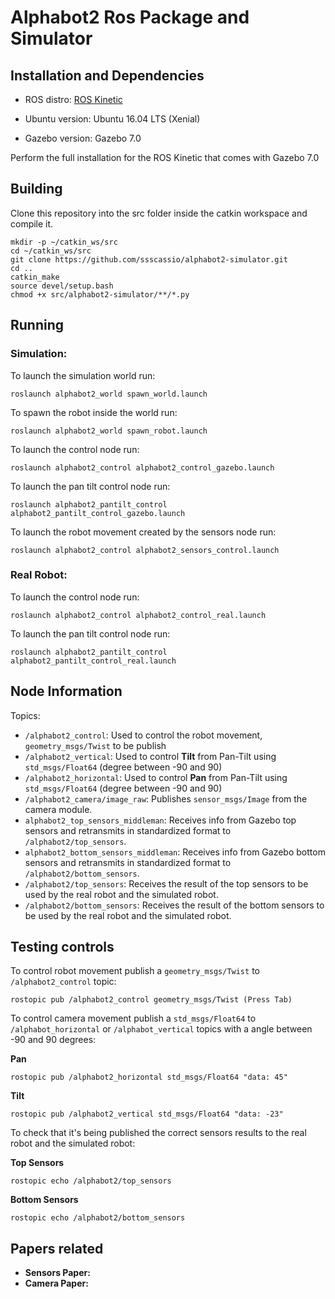 # Alphabot2 Ros Package and Simulator

## Installation and Dependencies

- ROS distro: [ROS Kinetic](http://wiki.ros.org/kinetic/Installation/Ubuntu)

- Ubuntu version: Ubuntu 16.04 LTS (Xenial)

- Gazebo version: Gazebo 7.0

Perform the full installation for the ROS Kinetic that comes with Gazebo 7.0

## Building

Clone this repository into the src folder inside the catkin workspace and compile it.

```
mkdir -p ~/catkin_ws/src
cd ~/catkin_ws/src
git clone https://github.com/ssscassio/alphabot2-simulator.git
cd ..
catkin_make
source devel/setup.bash
chmod +x src/alphabot2-simulator/**/*.py
```

## Running

### Simulation:

To launch the simulation world run:

```
roslaunch alphabot2_world spawn_world.launch
```

To spawn the robot inside the world run:

```
roslaunch alphabot2_world spawn_robot.launch
```

To launch the control node run:

```
roslaunch alphabot2_control alphabot2_control_gazebo.launch
```

To launch the pan tilt control node run:

```
roslaunch alphabot2_pantilt_control alphabot2_pantilt_control_gazebo.launch
```

To launch the robot movement created by the sensors node run:

```
roslaunch alphabot2_control alphabot2_sensors_control.launch
```

### Real Robot:

To launch the control node run:

```
roslaunch alphabot2_control alphabot2_control_real.launch
```

To launch the pan tilt control node run:

```
roslaunch alphabot2_pantilt_control alphabot2_pantilt_control_real.launch
```

## Node Information

Topics:

- `/alphabot2_control`: Used to control the robot movement, `geometry_msgs/Twist` to be publish
- `/alphabot2_vertical`: Used to control **Tilt** from Pan-Tilt using `std_msgs/Float64` (degree between -90 and 90)
- `/alphabot2_horizontal`: Used to control **Pan** from Pan-Tilt using `std_msgs/Float64` (degree between -90 and 90)
- `/alphabot2_camera/image_raw`: Publishes `sensor_msgs/Image` from the camera module.
- `alphabot2_top_sensors_middleman`: Receives info from Gazebo top sensors and retransmits in standardized format to `/alphabot2/top_sensors`.
- `alphabot2_bottom_sensors_middleman`: Receives info from Gazebo bottom sensors and retransmits in standardized format to `/alphabot2/bottom_sensors`.
- `/alphabot2/top_sensors`: Receives the result of the top sensors to be used by the real robot and the simulated robot.
- `/alphabot2/bottom_sensors`: Receives the result of the bottom sensors to be used by the real robot and the simulated robot.

## Testing controls

To control robot movement publish a `geometry_msgs/Twist` to `/alphabot2_control` topic:

```
rostopic pub /alphabot2_control geometry_msgs/Twist (Press Tab)
```

To control camera movement publish a `std_msgs/Float64` to `/alphabot_horizontal` or `/alphabot_vertical` topics with a angle between -90 and 90 degrees:

**Pan**

```
rostopic pub /alphabot2_horizontal std_msgs/Float64 "data: 45"
```

**Tilt**

```
rostopic pub /alphabot2_vertical std_msgs/Float64 "data: -23"
```


To check that it's being published the correct sensors results to the real robot and the simulated robot:


**Top Sensors**

```
rostopic echo /alphabot2/top_sensors
```

**Bottom Sensors**

```
rostopic echo /alphabot2/bottom_sensors
```

## Papers related

* **Sensors Paper:** 
* **Camera Paper:** 
